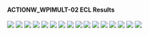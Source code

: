 #### ACTIONW_WPIMULT-02 ECL Results

![](ECL/ACTIONW_WPIMULT-02-Field_Production_Comparison_Plot.png)
![](ECL/ACTIONW_WPIMULT-02-Field_Water_Injection_Comparison_Plot.png)
![](ECL/ACTIONW_WPIMULT-02-Well_OP01_PI_Preferred_Phase_Comparison_Plot.png)
![](ECL/ACTIONW_WPIMULT-02-Well_OP01_Production_Performance.png)
![](ECL/ACTIONW_WPIMULT-02-Well_OP02_PI_Preferred_Phase_Comparison_Plot.png)
![](ECL/ACTIONW_WPIMULT-02-Well_OP02_Production_Performance.png)
![](ECL/ACTIONW_WPIMULT-02-Well_OP03_PI_Preferred_Phase_Comparison_Plot.png)
![](ECL/ACTIONW_WPIMULT-02-Well_OP03_Production_Performance.png)
![](ECL/ACTIONW_WPIMULT-02-Well_OP04_PI_Preferred_Phase_Comparison_Plot.png)
![](ECL/ACTIONW_WPIMULT-02-Well_OP04_Production_Performance.png)
![](ECL/ACTIONW_WPIMULT-02-Well_OP05_PI_Preferred_Phase_Comparison_Plot.png)
![](ECL/ACTIONW_WPIMULT-02-Well_OP05_Production_Performance.png)
![](ECL/ACTIONW_WPIMULT-02-Well_WI01_Water_Injection_Performance.png)
![](ECL/ACTIONW_WPIMULT-02-Well_WI02_Water_Injection_Performance.png)
![](ECL/ACTIONW_WPIMULT-02-Well_WI03_Water_Injection_Performance.png)
![](ECL/ACTIONW_WPIMULT-02-Well_WI04_Water_Injection_Performance.png)
